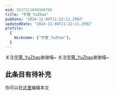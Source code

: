 ```yaml
---
mid: 3537111049308706
title: "宇曌_YuZhao"
pubDate: "2024-11-04T11:22:11.299Z"
updatedDate: "2024-11-04T11:22:11.299Z"
profile:
  {
    Nickname: ["宇曌_YuZhao"],
  }
---
```


关注[宇曌_YuZhao](https://space.bilibili.com/3537111049308706)谢谢喵~ 关注[宇曌_YuZhao](https://space.bilibili.com/3537111049308706)谢谢喵~

## 此条目有待补充
你可以在[这里](https://github.com/Yuhanawa/VTuber.ICU/edit/master/src/content/v/宇曌_YuZhao/index.md)编辑本文
